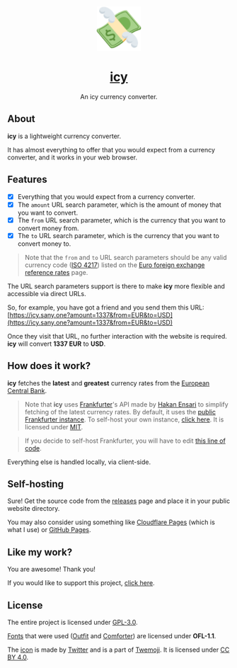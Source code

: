 <div align='center'>
<img src='icon.svg' alt='icon' height='100' />

# [icy](https://icy.sany.one)
An icy currency converter.
</div>

## About
**icy** is a lightweight currency converter.

It has almost everything to offer that you would expect from a currency converter, and it works in your web browser.

## Features
- [x] Everything that you would expect from a currency converter.
- [x] The `amount` URL search parameter, which is the amount of money that you want to convert.
- [x] The `from` URL search parameter, which is the currency that you want to convert money from.
- [x] The `to` URL search parameter, which is the currency that you want to convert money to.

> Note that the `from` and `to` URL search parameters should be any valid currency code ([ISO 4217](https://en.wikipedia.org/wiki/ISO_4217)) listed on the [Euro foreign exchange reference rates](https://www.ecb.europa.eu/stats/policy_and_exchange_rates/euro_reference_exchange_rates/html/index.en.html) page.

The URL search parameters support is there to make **icy** more flexible and accessible via direct URLs.

So, for example, you have got a friend and you send them this URL: [https://icy.sany.one?amount=1337&from=EUR&to=USD](https://icy.sany.one?amount=1337&from=EUR&to=USD)

Once they visit that URL, no further interaction with the website is required. **icy** will convert **1337 EUR** to **USD**.

## How does it work?
**icy** fetches the **latest** and **greatest** currency rates from the [European Central Bank](https://www.ecb.europa.eu/stats/policy_and_exchange_rates/euro_reference_exchange_rates/html/index.en.html).

> Note that **icy** uses [Frankfurter](https://github.com/hakanensari/frankfurter)'s API made by [Hakan Ensari](https://github.com/hakanensari) to simplify fetching of the latest currency rates. By default, it uses the [public Frankfurter instance](). To self-host your own instance, [click here](https://github.com/hakanensari/frankfurter#deployment). It is licensed under [MIT](https://github.com/hakanensari/frankfurter/blob/master/LICENSE).

> If you decide to self-host Frankfurter, you will have to edit [this line of code](https://github.com/often/icy/blob/main/main.js#L8).

Everything else is handled locally, via client-side.

## Self-hosting
Sure! Get the source code from the [releases](https://github.com/often/icy/releases) page and place it in your public website directory.

You may also consider using something like [Cloudflare Pages](https://pages.cloudflare.com) (which is what I use) or [GitHub Pages](https://pages.github.com).

## Like my work?
You are awesome! Thank you!

If you would like to support this project, [click here](SUPPORT.md).

## License
The entire project is licensed under [GPL-3.0](LICENSE).

[Fonts](fonts) that were used ([Outfit](fonts/Outfit) and [Comforter](fonts/Comforter)) are licensed under **OFL-1.1**.

The [icon](icon.svg) is made by [Twitter](https://github.com/twitter) and is a part of [Twemoji](https://github.com/twitter/twemoji). It is licensed under [CC BY 4.0](https://creativecommons.org/licenses/by/4.0/).

